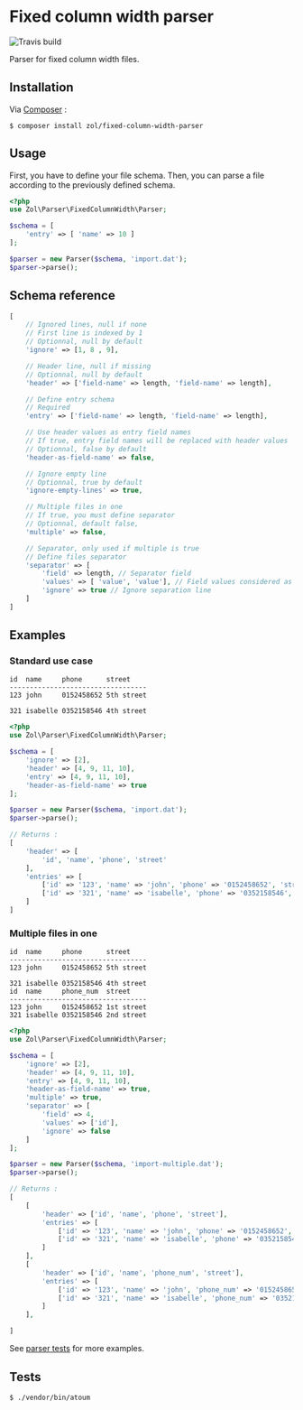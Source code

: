 # Fixed column width parser

![Travis build](https://travis-ci.org/t-geindre/fixed-column-width-parser.svg?branch=master)

Parser for fixed column width files.

## Installation

Via [Composer](https://getcomposer.org/) :

```shell
$ composer install zol/fixed-column-width-parser
```

## Usage

First, you have to define your file schema. Then, you can parse a file according to the previously defined schema.

```php
<?php
use Zol\Parser\FixedColumnWidth\Parser;

$schema = [
    'entry' => [ 'name' => 10 ]
];

$parser = new Parser($schema, 'import.dat');
$parser->parse();
```

## Schema reference

```php
[
    // Ignored lines, null if none
    // First line is indexed by 1
    // Optionnal, null by default
    'ignore' => [1, 8 , 9],

    // Header line, null if missing
    // Optionnal, null by default
    'header' => ['field-name' => length, 'field-name' => length],

    // Define entry schema
    // Required
    'entry' => ['field-name' => length, 'field-name' => length],

    // Use header values as entry field names
    // If true, entry field names will be replaced with header values
    // Optionnal, false by default
    'header-as-field-name' => false,

    // Ignore empty line
    // Optionnal, true by default
    'ignore-empty-lines' => true,

    // Multiple files in one
    // If true, you must define separator
    // Optionnal, default false,
    'multiple' => false,

    // Separator, only used if multiple is true
    // Define files separator
    'separator' => [
        'field' => length, // Separator field
        'values' => [ 'value', 'value'], // Field values considered as separator
        'ignore' => true // Ignore separation line
    ]
]
```
## Examples

### Standard use case

```
id  name     phone      street
----------------------------------
123 john     0152458652 5th street

321 isabelle 0352158546 4th street
```

```php
<?php
use Zol\Parser\FixedColumnWidth\Parser;

$schema = [
    'ignore' => [2],
    'header' => [4, 9, 11, 10],
    'entry' => [4, 9, 11, 10],
    'header-as-field-name' => true
];

$parser = new Parser($schema, 'import.dat');
$parser->parse();

// Returns :
[
    'header' => [
        'id', 'name', 'phone', 'street'
    ],
    'entries' => [
        ['id' => '123', 'name' => 'john', 'phone' => '0152458652', 'street' => '5th street'],
        ['id' => '321', 'name' => 'isabelle', 'phone' => '0352158546', 'street' => '4th street']
    ]
]
```

### Multiple files in one

```
id  name     phone      street
----------------------------------
123 john     0152458652 5th street

321 isabelle 0352158546 4th street
id  name     phone_num  street
----------------------------------
123 john     0152458652 1st street
321 isabelle 0352158546 2nd street
```

```php
<?php
use Zol\Parser\FixedColumnWidth\Parser;

$schema = [
    'ignore' => [2],
    'header' => [4, 9, 11, 10],
    'entry' => [4, 9, 11, 10],
    'header-as-field-name' => true,
    'multiple' => true,
    'separator' => [
        'field' => 4,
        'values' => ['id'],
        'ignore' => false
    ]
];

$parser = new Parser($schema, 'import-multiple.dat');
$parser->parse();

// Returns :
[
    [
        'header' => ['id', 'name', 'phone', 'street'],
        'entries' => [
            ['id' => '123', 'name' => 'john', 'phone' => '0152458652', 'street' => '5th street'],
            ['id' => '321', 'name' => 'isabelle', 'phone' => '0352158546', 'street' => '4th street']
        ]
    ],
    [
        'header' => ['id', 'name', 'phone_num', 'street'],
        'entries' => [
            ['id' => '123', 'name' => 'john', 'phone_num' => '0152458652', 'street' => '1st street'],
            ['id' => '321', 'name' => 'isabelle', 'phone_num' => '0352158546', 'street' => '2nd street']
        ]
    ],

]
```

See [parser tests](tests/units/Parser.php) for more examples.

## Tests

```
$ ./vendor/bin/atoum
```
